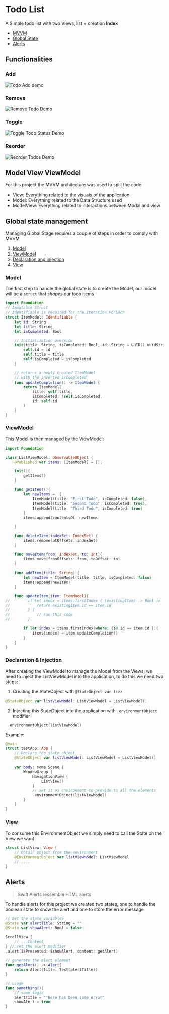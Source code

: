 # Todo List

A Simple todo list with two Views, list + creation
**Index**

- [MVVM](#model-view-viewmodel)
- [Global State](#global-state-management)
- [Alerts](#alerts)

## Functionalities

### Add

![Todo Add demo](./docs/add-demo.gif)

### Remove

![Remove Todo Demo](./docs/remove-demo.gif)

### Toggle

![Toggle Todo Status Demo](./docs/toggle-demo.gif)

### Reorder

![Reorder Todos Demo](./docs/reorder-demo.gif)

## Model View ViewModel

For this project the MVVM architecture was used to split the code

- View: Everything related to the visuals of the application
- Model: Everything related to the Data Structure used
- ModelView: Everything related to interactions between Modal and view

## Global state management

Managing Global Stage requires a couple of steps in order to comply with MVVM

1. [Model](#model)
2. [ViewModel](#viewmodel)
3. [Declaration and injection](#declaration--injection)
4. [View](#view)

### Model

The first step to handle the global state is to create the Model, our model will be a `struct` that _shapes_ our todo items

```swift
import Foundation
// Immutable Struct
// Identifiable is required for the Iteration ForEach
struct ItemModel: Identifiable {
    let id: String
    let title: String
    let isCompleted: Bool

    // Initialization override
    init(title: String, isCompleted: Bool, id: String = UUID().uuidString){
        self.id = id
        self.title = title
        self.isCompleted = isCompleted
    }

    // returns a newly created ItemModel
    // with the inverted isCompleted
    func updateCompletion() -> ItemModel {
        return ItemModel(
            title: self.title,
            isCompleted: !self.isCompleted,
            id: self.id
        )
    }
}
```

### ViewModel

This Model is then managed by the ViewModel:

```swift
import Foundation

class ListViewModel: ObservableObject {
    @Published var items: [ItemModel] = [];

    init(){
        getItems()
    }

    func getItems(){
        let newItems =  [
            ItemModel(title: "First Todo", isCompleted: false),
            ItemModel(title: "Second Todo", isCompleted: true),
            ItemModel(title: "Third Todo", isCompleted: true)
        ]
        items.append(contentsOf: newItems)

    }

    func deleteItem(indexSet: IndexSet) {
        items.remove(atOffsets: indexSet)
    }

    func moveItem(from: IndexSet, to: Int){
        items.move(fromOffsets: from, toOffset: to)
    }

    func addItem(title: String) {
        let newItem = ItemModel(title: title, isCompleted: false)
        items.append(newItem)
    }

    func updateItem(item: ItemModel){
//        if let index = items.firstIndex { (existingItem) -> Bool in
//            return existingItem.id == item.id
//        } {
//            // run this code
//        }

        if let index = items.firstIndex(where: {$0.id == item.id }){
            items[index] = item.updateCompletion()
        }
    }
}
```

### Declaration & Injection

After creating the ViewModel to manage the Model from the Views, we need to inject the ListViewModel into the application, to do this we need two steps:

1. Creating the StateObject with `@StateObject var fizz`

```swift
@StateObject var listViewModel: ListViewModel = ListViewModel()
```

2. Injecting this StateObject into the application with `.environmentObject` modifier

```swift
 .environmentObject(listViewModel)
```

Example:

```swift
@main
struct testApp: App {
    // Declare the state object
    @StateObject var listViewModel: ListViewModel = ListViewModel()

    var body: some Scene {
        WindowGroup {
            NavigationView {
                ListView()
            }
            // set it as environment to provide to all the elements
            .environmentObject(listViewModel)
        }
    }
}
```

### View

To consume this EnvironmentObject we simply need to call the State on the View we want

```swift
struct ListView: View {
    // Obtain Object from the environment
    @EnvironmentObject var listViewModel: ListViewModel
    // ....
}
```

## Alerts

> Swift Alerts ressemble HTML alerts

To handle alerts for this project we created two states, one to handle the boolean state to show the alert and one to store the error message

```swift
// Set the state variables
@State var alertTitle: String = ""
@State var showAlert: Bool = false

ScrollView {
    // ...Content
} // set the alert modifier
.alert(isPresented: $showAlert, content: getAlert)

// generate the alert element
func getAlert() -> Alert{
    return Alert(title: Text(alertTitle))
}

// usage
func something(){
    // some logic
    alertTitle = "There has been some error"
    showAlert = true
}
```
